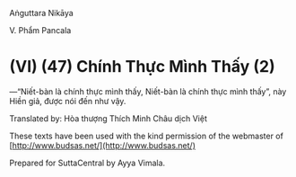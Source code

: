 Aṅguttara Nikāya

V. Phẩm Pancala

# (VI) (47) Chính Thực Mình Thấy (2)

—“Niết-bàn là chính thực mình thấy, Niết-bàn là chính thực mình thấy”, này Hiền giả, được nói đến như vậy.

Translated by: Hòa thượng Thích Minh Châu dịch Việt

These texts have been used with the kind permission of the webmaster of [http://www.budsas.net/](http://www.budsas.net/)

Prepared for SuttaCentral by Ayya Vimala.